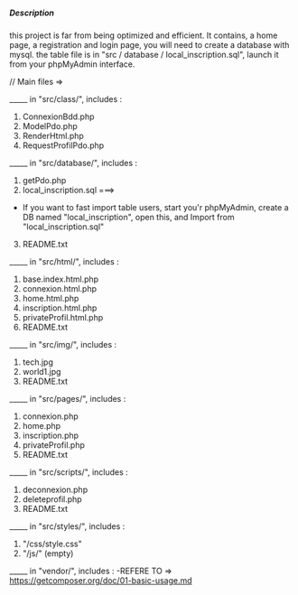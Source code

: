 
##### Description #####

this project is far from being optimized and efficient.
It contains, a home page, a registration and login page, you will need to create a database with mysql. the table file is in "src / database / local_inscription.sql", launch it from your phpMyAdmin interface.



// Main files =>

_____ in "src/class/", includes :
1. ConnexionBdd.php
2. ModelPdo.php
3. RenderHtml.php
4. RequestProfilPdo.php

_____ in "src/database/", includes :
1. getPdo.php
2. local_inscription.sql ===>
*  If you want to fast import table users, start you'r phpMyAdmin, create a DB named "local_inscription", open this, and Import from "local_inscription.sql"
3. README.txt

_____ in "src/html/", includes :
1. base.index.html.php
2. connexion.html.php
3. home.html.php
4. inscription.html.php
5. privateProfil.html.php
6. README.txt

_____ in "src/img/", includes :
1. tech.jpg
2. world1.jpg
3. README.txt

_____ in "src/pages/", includes :
1. connexion.php
2. home.php
3. inscription.php
4. privateProfil.php
5. README.txt

_____ in "src/scripts/", includes :
1. deconnexion.php
2. deleteprofil.php
3. README.txt

_____ in "src/styles/", includes :
1. "/css/style.css"
2. "/js/" (empty)

_____ in "vendor/", includes :
-REFERE TO => https://getcomposer.org/doc/01-basic-usage.md

